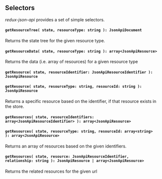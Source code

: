 Selectors
---

_redux-json-api_ provides a set of simple selectors.

#### `getResourceTree( state, resourceType: string ): JsonApiDocument`

Returns the state tree for the given resource type.

#### `getResourceData( state, resourceType: string ): array<JsonApiResource>`

Returns the data (i.e. array of resources) for a given resource type

#### `getResource( state, resourceIdentifier: JsonApiResourceIdentifier ): JsonApiResource`
#### `getResource( state, resourceType: string, resourceId: string ): JsonApiResource`

Returns a specific resource based on the identifier, if that resource exists in the store.

#### `getResources( state, resourceIdentifiers: array<JsonApiResourceIdentifier> ): array<JsonApiResource>`
#### `getResources( state, resourceType: string, resourceId: array<string> ): array<JsonApiResource>`

Returns an array of resources based on the given identifiers.

#### `getResources( state, resource: JsonApiResourceIdentifier, relationship: string ): JsonApiResource | array<JsonApiResource>`

Returns the related resources for the given url
